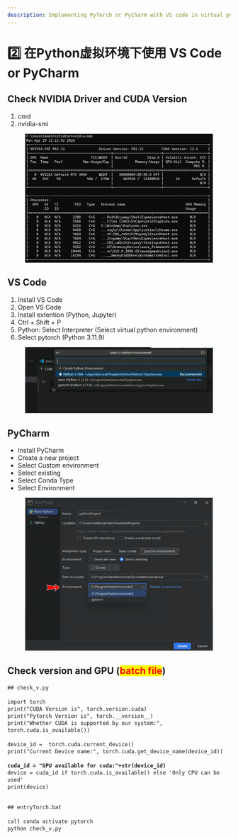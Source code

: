 ```yaml
---
description: Implementing PyTorch or PyCharm with VS code in virtual python environment
---
```


# 2️⃣ 在Python虚拟环境下使用 VS Code or PyCharm

## Check NVIDIA Driver and CUDA Version&#x20;

1. cmd
2. nvidia-smi

<figure><img src="../../.gitbook/assets/image (19).png" alt=""><figcaption></figcaption></figure>

## VS Code

1. Install VS Code
2. Open VS Code
3. Install extention (Python, Jupyter)&#x20;
4. Ctrl + Shift + P
5. Python: Select Interpreter  (Select virtual python environment)
6. Select pytorch (Python 3.11.9)

<figure><img src="../../.gitbook/assets/image.png" alt=""><figcaption></figcaption></figure>

## PyCharm

* Install PyCharm
* Create a new project
* Select Custom environment
* Select existing
* Select Conda Type
* Select Environment

<figure><img src="../../.gitbook/assets/image (18).png" alt=""><figcaption></figcaption></figure>

## Check version and GPU (<mark style="color:red;">batch file</mark>)

<pre><code>## check_v.py

import torch
print("CUDA Version is", torch.version.cuda)
print("Pytorch Version is", torch.__version__)
print("Whether CUDA is supported by our system:", torch.cuda.is_available())

device_id =  torch.cuda.current_device()
print("Current Device name:", torch.cuda.get_device_name(device_id))

<strong>cuda_id = "GPU available for cuda:"+str(device_id)
</strong>device = cuda_id if torch.cuda.is_available() else 'Only CPU can be used'
print(device)

</code></pre>

```
## entryTorch.bat

call conda activate pytorch
python check_v.py
```
